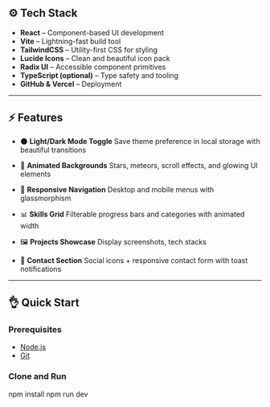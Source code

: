 
## ⚙️ Tech Stack

* **React** – Component-based UI development
* **Vite** – Lightning-fast build tool
* **TailwindCSS** – Utility-first CSS for styling
* **Lucide Icons** – Clean and beautiful icon pack
* **Radix UI** – Accessible component primitives
* **TypeScript (optional)** – Type safety and tooling
* **GitHub & Vercel** – Deployment

---

## ⚡️ Features

* 🌑 **Light/Dark Mode Toggle**
  Save theme preference in local storage with beautiful transitions

* 💫 **Animated Backgrounds**
  Stars, meteors, scroll effects, and glowing UI elements

* 📱 **Responsive Navigation**
  Desktop and mobile menus with glassmorphism


* 📊 **Skills Grid**
  Filterable progress bars and categories with animated width

* 🖼️ **Projects Showcase**
  Display screenshots, tech stacks

* 📩 **Contact Section**
  Social icons + responsive contact form with toast notifications


---

## 👌 Quick Start

### Prerequisites

* [Node.js](https://nodejs.org/)
* [Git](https://git-scm.com/)

### Clone and Run

npm install
npm run dev

